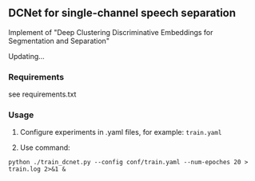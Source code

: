 ## DCNet for single-channel speech separation

Implement of "Deep Clustering Discriminative Embeddings for Segmentation and Separation"

Updating...

### Requirements

see requirements.txt

### Usage

1. Configure experiments in .yaml files, for example: `train.yaml`

2. Use command:

```shell
python ./train_dcnet.py --config conf/train.yaml --num-epoches 20 > train.log 2>&1 &
```

